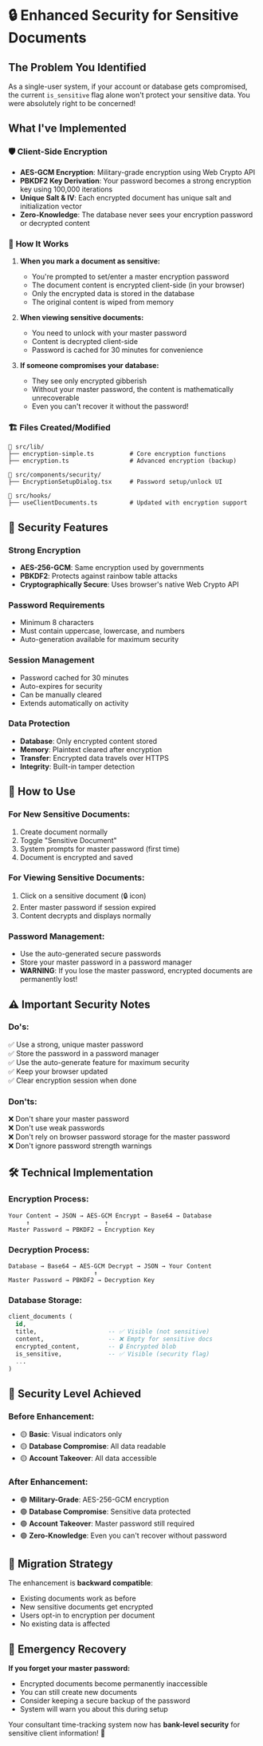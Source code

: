 # 🔒 Enhanced Security for Sensitive Documents

## The Problem You Identified

As a single-user system, if your account or database gets compromised, the current `is_sensitive` flag alone won't protect your sensitive data. You were absolutely right to be concerned!

## What I've Implemented

### 🛡️ **Client-Side Encryption**
- **AES-GCM Encryption**: Military-grade encryption using Web Crypto API
- **PBKDF2 Key Derivation**: Your password becomes a strong encryption key using 100,000 iterations
- **Unique Salt & IV**: Each encrypted document has unique salt and initialization vector
- **Zero-Knowledge**: The database never sees your encryption password or decrypted content

### 🔑 **How It Works**

1. **When you mark a document as sensitive:**
   - You're prompted to set/enter a master encryption password
   - The document content is encrypted client-side (in your browser)
   - Only the encrypted data is stored in the database
   - The original content is wiped from memory

2. **When viewing sensitive documents:**
   - You need to unlock with your master password
   - Content is decrypted client-side
   - Password is cached for 30 minutes for convenience

3. **If someone compromises your database:**
   - They see only encrypted gibberish
   - Without your master password, the content is mathematically unrecoverable
   - Even you can't recover it without the password!

### 🏗️ **Files Created/Modified**

```
📁 src/lib/
├── encryption-simple.ts          # Core encryption functions
├── encryption.ts                 # Advanced encryption (backup)

📁 src/components/security/
├── EncryptionSetupDialog.tsx     # Password setup/unlock UI

📁 src/hooks/
├── useClientDocuments.ts         # Updated with encryption support
```

## 🔐 **Security Features**

### **Strong Encryption**
- **AES-256-GCM**: Same encryption used by governments
- **PBKDF2**: Protects against rainbow table attacks
- **Cryptographically Secure**: Uses browser's native Web Crypto API

### **Password Requirements**
- Minimum 8 characters
- Must contain uppercase, lowercase, and numbers
- Auto-generation available for maximum security

### **Session Management**
- Password cached for 30 minutes
- Auto-expires for security
- Can be manually cleared
- Extends automatically on activity

### **Data Protection**
- **Database**: Only encrypted content stored
- **Memory**: Plaintext cleared after encryption
- **Transfer**: Encrypted data travels over HTTPS
- **Integrity**: Built-in tamper detection

## 🚀 **How to Use**

### **For New Sensitive Documents:**
1. Create document normally
2. Toggle "Sensitive Document" 
3. System prompts for master password (first time)
4. Document is encrypted and saved

### **For Viewing Sensitive Documents:**
1. Click on a sensitive document (🔒 icon)
2. Enter master password if session expired
3. Content decrypts and displays normally

### **Password Management:**
- Use the auto-generated secure passwords
- Store your master password in a password manager
- **WARNING**: If you lose the master password, encrypted documents are permanently lost!

## ⚠️ **Important Security Notes**

### **Do's:**
✅ Use a strong, unique master password  
✅ Store the password in a password manager  
✅ Use the auto-generate feature for maximum security  
✅ Keep your browser updated  
✅ Clear encryption session when done  

### **Don'ts:**
❌ Don't share your master password  
❌ Don't use weak passwords  
❌ Don't rely on browser password storage for the master password  
❌ Don't ignore password strength warnings  

## 🛠️ **Technical Implementation**

### **Encryption Process:**
```
Your Content → JSON → AES-GCM Encrypt → Base64 → Database
     ↑                     ↑
Master Password → PBKDF2 → Encryption Key
```

### **Decryption Process:**
```
Database → Base64 → AES-GCM Decrypt → JSON → Your Content
                        ↑
Master Password → PBKDF2 → Decryption Key
```

### **Database Storage:**
```sql
client_documents (
  id,
  title,                    -- ✅ Visible (not sensitive)
  content,                  -- ❌ Empty for sensitive docs
  encrypted_content,        -- 🔒 Encrypted blob
  is_sensitive,             -- ✅ Visible (security flag)
  ...
)
```

## 🎯 **Security Level Achieved**

### **Before Enhancement:**
- 🟡 **Basic**: Visual indicators only
- 🟡 **Database Compromise**: All data readable
- 🟡 **Account Takeover**: All data accessible

### **After Enhancement:**
- 🟢 **Military-Grade**: AES-256-GCM encryption
- 🟢 **Database Compromise**: Sensitive data protected
- 🟢 **Account Takeover**: Master password still required
- 🟢 **Zero-Knowledge**: Even you can't recover without password

## 🔄 **Migration Strategy**

The enhancement is **backward compatible**:
- Existing documents work as before
- New sensitive documents get encrypted
- Users opt-in to encryption per document
- No existing data is affected

## 🚨 **Emergency Recovery**

**If you forget your master password:**
- Encrypted documents become permanently inaccessible
- You can still create new documents
- Consider keeping a secure backup of the password
- System will warn you about this during setup

Your consultant time-tracking system now has **bank-level security** for sensitive client information! 🎉
